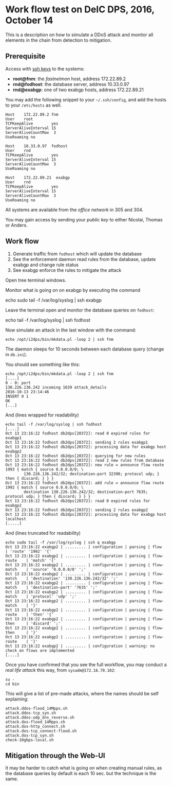 
# Work flow test on DeIC DPS, 2016, October 14

This is a description on how to simulate a DDoS attack
and monitor all elements in the chain from detection
to mitigation.

## Prerequisite

Access with [ssh keys](https://www.digitalocean.com/community/tutorials/ssh-essentials-working-with-ssh-servers-clients-and-keys) to
the systems:

  - **root@fnm**: the _fastnetmon_ host, address 172.22.89.2
  - **rnd@fodhost**: the database server, address 10.33.0.97
  - **rnd@exabgp**: one of two exabgp hosts, address 172.22.89.21

You may add the following snippet to your ``~/.ssh/config``, and add the hosts to
your ``/etc/hosts`` as well.

    Host    172.22.89.2 fnm
	User    root
	TCPKeepAlive        yes
	ServerAliveInterval 15
	ServerAliveCountMax  3
	UseRoaming no

	Host    10.33.0.97  fodhost
	User    rnd
	TCPKeepAlive        yes
	ServerAliveInterval 15
	ServerAliveCountMax  3
	UseRoaming no

	Host    172.22.89.21  exabgp
	User    rnd
	TCPKeepAlive        yes
	ServerAliveInterval 15
	ServerAliveCountMax  3
	UseRoaming no

All systems are available from the _office network_ in 305 and 304.

You may gain access by sending your _public key_ to either Nicolai, Thomas or Anders.

## Work flow

  1. Generate traffic from ``fodhost`` which will update the database
  1. See the enforcement daemon read rules from the database, update exabgp and change rule status
  1. See exabgp enforce the rules to mitigate the attack

Open tree terminal windows.

Monitor what is going on on exabgp by executing the command

   echo sudo tail -f /var/log/syslog | ssh exabgp

Leave the terminal open and monitor the database queries on ``fodhost``:

   echo tail -f /var/log/syslog | ssh fodhost

Now simulate an attack in the last window with the command:

    echo /opt/i2dps/bin/mkdata.pl -loop 2 | ssh fnm

The daemon sleeps for 10 seconds between each database query (change in ``db.ini``).

You should see something like this:

	echo /opt/i2dps/bin/mkdata.pl -loop 2 | ssh fnm
	[....]
	0 - 0: port
	130.226.136.242 incoming 1639 attack_details
	2016-10-13 23:14:46
	INSERT 0 1
	OK
	[...]

And (lines wrapped for readability)
	
	echo tail -f /var/log/syslog | ssh fodhost
	[....]
	Oct 13 23:16:22 fodhost db2dps[20372]: read 0 expired rules for exabgp1
	Oct 13 23:16:22 fodhost db2dps[20372]: sending 2 rules exabgp1
	Oct 13 23:16:22 fodhost db2dps[20372]: processing data for exabgp host exabgp2
	Oct 13 23:16:22 fodhost db2dps[20372]: querying for new rules
	Oct 13 23:16:22 fodhost db2dps[20372]: read 2 new rules from database
	Oct 13 23:16:22 fodhost db2dps[20372]: new rule = announce flow route 1993 { match { source 0.0.0.0/0; \
			130.226.136.242/32; destination-port 32390; protocol udp; } then { discard; } } }
	Oct 13 23:16:22 fodhost db2dps[20372]: add rule = announce flow route 1992 { match { source 0.0.0.0/0; \
			destination 130.226.136.242/32; destination-port 7635; protocol udp; } then { discard; } } }
	Oct 13 23:16:22 fodhost db2dps[20372]: read 0 expired rules for exabgp2
	Oct 13 23:16:22 fodhost db2dps[20372]: sending 2 rules exabgp2
	Oct 13 23:16:22 fodhost db2dps[20372]: processing data for exabgp host localhost
	[.....]


And (lines truncated for readability)

	echo sudo tail -f /var/log/syslog | ssh q exabgp
	Oct 13 23:16:22 exabgp2 | ......... | configuration | parsing | flow          | 'route' '1992' '{'
	Oct 13 23:16:22 exabgp2 | ......... | configuration | parsing | flow-route    | 'match' '{'
	Oct 13 23:16:22 exabgp2 | ......... | configuration | parsing | flow-match    | 'source' '0.0.0.0/0' ';'
	Oct 13 23:16:22 exabgp2 | ......... | configuration | parsing | flow-match    | 'destination' '130.226.136.242/32' ';'
	Oct 13 23:16:22 exabgp2 | ......... | configuration | parsing | flow-match    | 'destination-port' '7635' ';'
	Oct 13 23:16:22 exabgp2 | ......... | configuration | parsing | flow-match    | 'protocol' 'udp' ';'
	Oct 13 23:16:22 exabgp2 | ......... | configuration | parsing | flow-match    | '}'
	Oct 13 23:16:22 exabgp2 | ......... | configuration | parsing | flow-route    | 'then' '{'
	Oct 13 23:16:22 exabgp2 | ......... | configuration | parsing | flow-then     | 'discard' ';'
	Oct 13 23:16:22 exabgp2 | ......... | configuration | parsing | flow-then     | '}'
	Oct 13 23:16:22 exabgp2 | ......... | configuration | parsing | flow-route    | '}'
	Oct 13 23:16:22 exabgp2 | ......... | configuration | warning: no check on flows are implemented
	[....]

Once you have confirmed that you see the full workflow, you may conduct a _real life attack_ this way, from ``sysadm@172.16.70.102``:

    su -
	cd bin

This will give a list of pre-made attacks, where the names should be self explaining:

	attack.ddos-flood_14Mpps.sh
	attack.ddos-tcp_syn.sh
	attack.ddos-udp_dns_reverse.sh
	attack.dos-flood_14Mpps.sh
	attack.dos-http_connect.sh
	attack.dos-tcp_connect-flood.sh
	attack.dos-tcp_syn.sh
	check-10gbps-local.sh

## Mitigation through the Web-UI

It may be harder to catch what is going on when creating manual rules, as the database queries by default is each 10 sec. but the
technique is the same.



